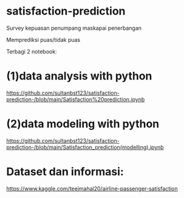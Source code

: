 # satisfaction-prediction

Survey kepuasan penumpang maskapai penerbangan 

Memprediksi puas/tidak puas 

Terbagi 2 notebook:

# (1)data analysis with python
https://github.com/sultanbst123/satisfaction-prediction-/blob/main/Satisfaction%20prediction.ipynb       
            
# (2)data modeling with python
https://github.com/sultanbst123/satisfaction-prediction-/blob/main/Satisfaction_prediction(modelling).ipynb

# Dataset dan informasi:
https://www.kaggle.com/teejmahal20/airline-passenger-satisfaction
